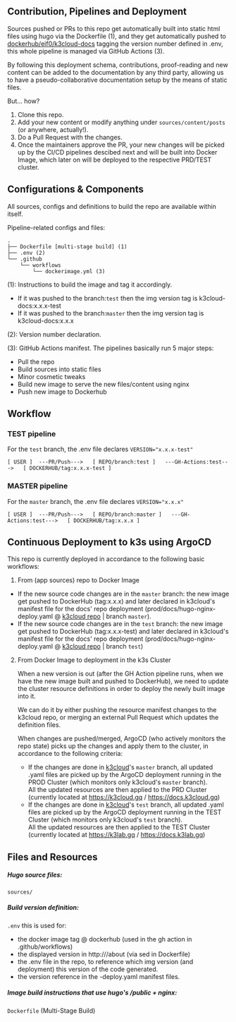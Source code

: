 ## Contribution, Pipelines and Deployment

Sources pushed or PRs to this repo get automatically built into static html files using hugo via the Dockerfile (1), and they get automatically pushed to [dockerhub/eif0/k3cloud-docs](https://hub.docker.com/r/eif0/k3cloud-docs/) tagging the version number defined in .env, this whole pipeline is managed via GitHub Actions (3).

By following this deployment schema, contributions, proof-reading and new content can be added to the documentation by any third party, allowing us to have a pseudo-collaborative documentation setup by the means of static files.

But... how?
1. Clone this repo.
2. Add your new content or modify anything under `sources/content/posts` (or anywhere, actually!).
3. Do a Pull Request with the changes.
4. Once the maintainers approve the PR, your new changes will be picked up by the CI/CD pipelines descibed next and will be built into Docker Image, which later on will be deployed to the respective PRD/TEST cluster.

## Configurations & Components

All sources, configs and definitions to build the repo are available within itself.

Pipeline-related configs and files:
```
.
├── Dockerfile [multi-stage build] (1)
├── .env (2)
└── .github
    └── workflows
        └── dockerimage.yml (3)
```

(1): Instructions to build the image and tag it accordingly.  
- If it was pushed to the branch:`test` then the img version tag is k3cloud-docs:x.x.x-test
- If it was pushed to the branch:`master` then the img version tag is k3cloud-docs:x.x.x  

(2): Version number declaration.  

(3): GitHub Actions manifest. The pipelines basically run 5 major steps:
- Pull the repo
- Build sources into static files
- Minor cosmetic tweaks
- Build new image to serve the new files/content using nginx
- Push new image to Dockerhub

## Workflow

### TEST pipeline
For the `test` branch, the .env file declares `VERSION="x.x.x-test"`
```
[ USER ]  ---PR/Push--->   [ REPO/branch:test ]   ---GH-Actions:test--->   [ DOCKERHUB/tag:x.x.x-test ]
```

### MASTER pipeline
For the `master` branch, the .env file declares `VERSION="x.x.x"`
```
[ USER ]  ---PR/Push--->   [ REPO/branch:master ]   ---GH-Actions:test--->   [ DOCKERHUB/tag:x.x.x ]
```


## Continuous Deployment to k3s using ArgoCD
This repo is currently deployed in accordance to the following basic workflows:

1. From (app sources) repo to Docker Image

- If the new source code changes are in the `master` branch: the new image get pushed to DockerHub (tag:x.x.x) and later declared in k3cloud's manifest file for the docs' repo deployment (prod/docs/hugo-nginx-deploy.yaml @ [k3cloud repo](https://github.com/k3cloud/k3cloud) | branch `master`).
- If the new source code changes are in the `test` branch: the new image get pushed to DockerHub (tag:x.x.x-test) and later declared in k3cloud's manifest file for the docs' repo deployment (prod/docs/hugo-nginx-deploy.yaml @ [k3cloud repo](https://github.com/k3cloud/k3cloud) | branch `test`) 

2. From Docker Image to deployment in the k3s Cluster

	When a new version is out (after the GH Action pipeline runs, when we have the new image built and pushed to DockerHub), we need to update the cluster resource definitions in order to deploy the newly built image into it.
	
	We can do it by either pushing the resource manifest changes to the k3cloud repo, or merging an external Pull Request which updates the definition files.  
	
	When changes are pushed/merged, ArgoCD (who actively monitors the repo state) picks up the changes and apply them to the cluster, in accordance to the following criteria:
	- If the changes are done in [k3cloud](https://github.com/k3cloud/k3cloud)'s `master` branch, all updated .yaml files are picked up by the ArgoCD deployment running in the PROD Cluster (which monitors only k3cloud's `master` branch).  
	All the updated resources are then applied to the PRD Cluster (currently located at https://k3cloud.gq / https://docs.k3cloud.gq)
	- If the changes are done in [k3cloud](https://github.com/k3cloud/k3cloud)'s `test` branch, all updated .yaml files are picked up by the ArgoCD deployment running in the TEST Cluster (which monitors only k3cloud's `test` branch).  
	All the updated resources are then applied to the TEST Cluster (currently located at https://k3lab.gq / https://docs.k3lab.gq)
	

## Files and Resources
##### Hugo source files:
```sources/```

##### Build version definition:
```.env```
this is used for:
- the docker image tag @ dockerhub (used in the gh action in .github/workflows)
- the displayed version in http://<host>/about (via sed in Dockerfile)
- the .env file in the repo, to reference which img version (and deployment) this version of the code generated.
- the version reference in the -deploy.yaml manifest files.


##### Image build instructions that use hugo's /public + nginx:  
```Dockerfile``` (Multi-Stage Build)
